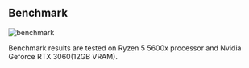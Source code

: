 ## Benchmark
![benchmark](https://github.com/VinishUchiha/Maximizing-Performance-Series/blob/main/chapter3/output.png)

Benchmark results are tested on Ryzen 5 5600x processor and Nvidia Geforce RTX 3060(12GB VRAM).
